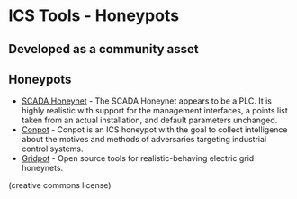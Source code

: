 # ICS Tools - Honeypots
## Developed as a community asset

## Honeypots
* [SCADA Honeynet](http://www.digitalbond.com/tools/scada-honeynet/) - The SCADA Honeynet appears to be a PLC. It is highly realistic with support for the management interfaces, a points list taken from an actual installation, and default parameters unchanged.
* [Conpot](https://github.com/mushorg/conpot) - Conpot is an ICS honeypot with the goal to collect intelligence about the motives and methods of adversaries targeting industrial control systems.
* [Gridpot](https://github.com/sk4ld/gridpot) - Open source tools for realistic-behaving electric grid honeynets.


(creative commons license)
